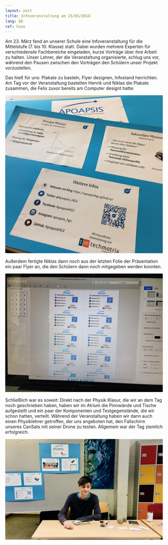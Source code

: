 ```yaml
---
layout: post
title: Infoveranstaltung am 23/03/2018
lang: DE
ref: hase
---
```


Am 23. März fand an unserer Schule eine Infoveranstaltung für
die Mittelstufe (7. bis 10. Klasse) statt. Dabei wurden mehrere
Experten für verschiedenste Fachbereiche eingeladen, kurze Vorträge
über ihre Arbeit zu halten.
Unser Lehrer, der die Veranstaltung organisierte, schlug uns vor,
während den Pausen zwischen den Vorträgen den Schülern unser Projekt
vorzustellen.

Das hieß für uns: Plakate zu basteln, Flyer designen, Infostand herrichten.
Am Tag vor der Veranstaltung bastelten Henrik und Niklas die Plakate zusammen,
die Felix zuvor bereits am Computer designt hatte:

![Die fertigen Plakate](https://github.com/ApoapsisHGV/ApoapsisHGV.github.io/blob/NiklasC-Blogeintrag-Bilder/images/Osterhase_Die_fertigen_Plakate.jpg "Die fertigen Plakate")

Außerdem fertigte Niklas dann noch aus der letzten Folie der
Präsentation ein paar Flyer an, die den Schülern dann noch mitgegeben
werden konnten.

![Das Design der Flyer](https://github.com/ApoapsisHGV/ApoapsisHGV.github.io/blob/NiklasC-Blogeintrag-Bilder/images/Osterhase_Erstellen_der_Flyer.jpg "Das Erstellen der Flyer")

Schließlich war es soweit: Direkt nach der Physik Klasur, die wir an dem Tag
noch geschrieben haben, haben wir im Atrium die Pinnwände und Tische aufgestellt
und ein paar der Komponenten und Testgegenstände, die wir schon hatten, verteilt.
Während der Veranstaltung haben wir dann auch einen Physiklehrer getroffen,
der uns angeboten hat, den Fallschirm unseres CanSats mit seiner Drone zu testen.
Allgemein war der Tag ziemlich erfolgreich.

![Thomas beim Präsentieren](https://github.com/ApoapsisHGV/ApoapsisHGV.github.io/blob/NiklasC-Blogeintrag-Bilder/images/Osterhase_Thomas.jpg "Thomas beim präsentieren")
